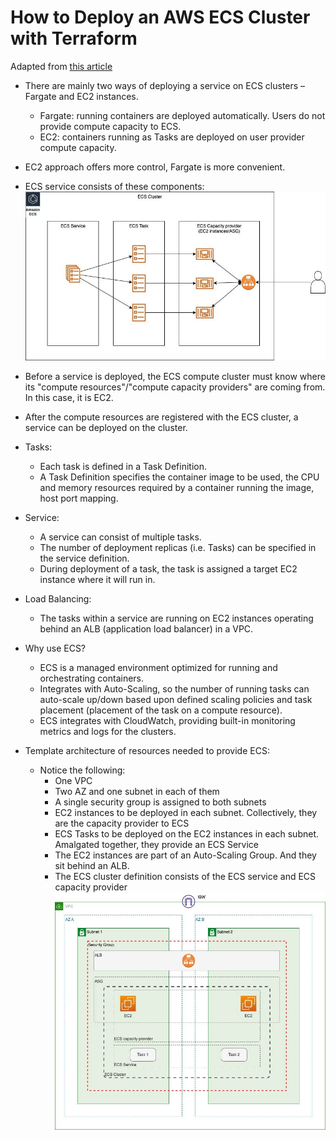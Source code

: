 # How to Deploy an AWS ECS Cluster with Terraform

Adapted from [this article](https://spacelift.io/blog/terraform-ecs)

- There are mainly two ways of deploying a service on ECS clusters – Fargate and EC2 instances. 
    - Fargate: running containers are deployed automatically. Users do not provide compute capacity to ECS.
    - EC2: containers running as Tasks are deployed on user provider compute capacity.
- EC2 approach offers more control, Fargate is more convenient.
- ECS service consists of these components:
![](./docs/ecs-task-definition-terraform.jpg)

- Before a service is deployed, the ECS compute cluster must know where its "compute resources"/"compute capacity providers" are coming from. In this case, it is EC2.
- After the compute resources are registered with the ECS cluster, a service can be deployed on the cluster.

- Tasks:
    - Each task is defined in a Task Definition.
    - A Task Definition specifies the container image to be used, the CPU and memory resources required by a container running the image, host port mapping.

- Service:
    - A service can consist of multiple tasks.
    - The number of deployment replicas (i.e. Tasks) can be specified in the service definition.
    - During deployment of a task, the task is assigned a target EC2 instance where it will run in.

- Load Balancing:
    - The tasks within a service are running on EC2 instances operating behind an ALB (application load balancer) in a VPC.

- Why use ECS?
    - ECS is a managed environment optimized for running and orchestrating containers.
    - Integrates with Auto-Scaling, so the number of running tasks can auto-scale up/down based upon defined scaling policies and task placement (placement of the task on a compute resource).
    - ECS integrates with CloudWatch, providing built-in monitoring metrics and logs for the clusters.

- Template architecture of resources needed to provide ECS:
    - Notice the following:
        - One VPC
        - Two AZ and one subnet in each of them
        - A single security group is assigned to both subnets
        - EC2 instances to be deployed in each subnet. Collectively, they are the capacity provider to ECS
        - ECS Tasks to be deployed on the EC2 instances in each subnet. Amalgated together, they provide an ECS Service
        - The EC2 instances are part of an Auto-Scaling Group. And they sit behind an ALB.
        - The ECS cluster definition consists of the ECS service and ECS capacity provider
![](./docs/terraform-aws-ecs.jpg)
